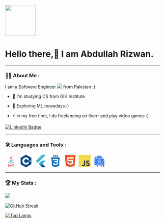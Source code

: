 



<div id="header" align="left">
  <img src="https://media.giphy.com/media/BXjqytvu9bKzCUHdzz/giphy.gif" width="100" height = "100" />
</div>

<h1>
  Hello there,👋 I am Abdullah Rizwan.
  </h1>



---

### :woman_technologist: About Me :

I am a Software Engineer <img src="https://media.giphy.com/media/WUlplcMpOCEmTGBtBW/giphy.gif" width="30"> from Pakistan :(

- :telescope: I’m studying CS from GIK Institute 

- :seedling: Exploring ML nowadays :)

- :zap: In my free time, I do freelancing on fiverr and play video games :)

<div id="badges">
  <a href="https://www.linkedin.com/in/abdullahrizzwan/">
    <img src="https://img.shields.io/badge/LinkedIn-blue?style=for-the-badge&logo=linkedin&logoColor=white" alt="LinkedIn Badge"/>
  </a>
  </div>

---

### :hammer_and_wrench: Languages and Tools :

<div>
  <img src="https://github.com/devicons/devicon/blob/master/icons/java/java-original-wordmark.svg" title="Java" alt="Java" width="40" height="40"/>&nbsp;
   <img src="https://github.com/devicons/devicon/blob/master/icons/cplusplus/cplusplus-plain.svg" title="C++" alt="C++" width="40" height="40"/>&nbsp;
  <img src="https://github.com/devicons/devicon/blob/master/icons/flutter/flutter-original.svg" title="Flutter" alt="Flutter" width="40" height="40"/>&nbsp;
  <img src="https://github.com/devicons/devicon/blob/master/icons/css3/css3-plain-wordmark.svg"  title="CSS3" alt="CSS" width="40" height="40"/>&nbsp;
  <img src="https://github.com/devicons/devicon/blob/master/icons/html5/html5-original.svg" title="HTML5" alt="HTML" width="40" height="40"/>&nbsp;
  <img src="https://github.com/devicons/devicon/blob/master/icons/javascript/javascript-original.svg" title="JavaScript" alt="JavaScript" width="40" height="40"/>&nbsp;
  <img src="https://github.com/devicons/devicon/blob/master/icons/androidstudio/androidstudio-plain.svg" title="Android Studio"  alt="Android" width="40" height="40"/>&nbsp;
</div>




---




### 🏆 My Stats :

<a href="https://github.com/abdullahrizwan649/github-profile-trophy"></a>
<a href="https://github.com/abdullahrizwan649/github-profile-trophy">
  <img width=800 src="https://github-profile-trophy.vercel.app/?username=ryo-ma&column=8&theme=gruvbox&no-frame=true"/>
</a>

[![GitHub Streak](http://github-readme-streak-stats.herokuapp.com?user=abdullahrizwan649&theme=dark&background=000000)](https://git.io/streak-stats)

[![Top Langs](https://github-readme-stats.vercel.app/api/top-langs/?username=abdullahrizwan649&layout=compact&theme=vision-friendly-dark)](https://github.com/anuraghazra/github-readme-stats)



<img src="https://komarev.com/ghpvc/?username=abdullahrizwan649&style=flat-square&color=blue" alt=""/>
